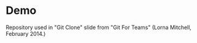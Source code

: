 Demo
====

Repository used in "Git Clone" slide from "Git For Teams" (Lorna Mitchell, February 2014.)
